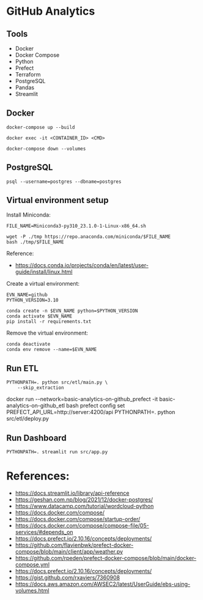 # GitHub Analytics
## Tools
- Docker
- Docker Compose
- Python
- Prefect
- Terraform
- PostgreSQL
- Pandas
- Streamlit

## Docker
```
docker-compose up --build

docker exec -it <CONTAINER_ID> <CMD>

docker-compose down --volumes
```

## PostgreSQL
```
psql --username=postgres --dbname=postgres
```

## Virtual environment setup

Install Miniconda:
```
FILE_NAME=Miniconda3-py310_23.1.0-1-Linux-x86_64.sh

wget -P ./tmp https://repo.anaconda.com/miniconda/$FILE_NAME
bash ./tmp/$FILE_NAME
```

Reference:
- https://docs.conda.io/projects/conda/en/latest/user-guide/install/linux.html


Create a virtual environment:
```
EVN_NAME=github
PYTHON_VERSION=3.10

conda create -n $EVN_NAME python=$PYTHON_VERSION
conda activate $EVN_NAME
pip install -r requirements.txt
```

Remove the virtual environment:
```
conda deactivate
conda env remove --name=$EVN_NAME
```

## Run ETL
```
PYTHONPATH=. python src/etl/main.py \
    --skip_extraction
```
docker run --network=basic-analytics-on-github_prefect -it basic-analytics-on-github_etl bash
prefect config set PREFECT_API_URL=http://server:4200/api
PYTHONPATH=. python src/etl/deploy.py

## Run Dashboard
```
PYTHONPATH=. streamlit run src/app.py
```

# References:
- https://docs.streamlit.io/library/api-reference
- https://geshan.com.np/blog/2021/12/docker-postgres/
- https://www.datacamp.com/tutorial/wordcloud-python
- https://docs.docker.com/compose/
- https://docs.docker.com/compose/startup-order/
- https://docs.docker.com/compose/compose-file/05-services/#depends_on
- https://docs.prefect.io/2.10.16/concepts/deployments/
- https://github.com/flavienbwk/prefect-docker-compose/blob/main/client/app/weather.py
- https://github.com/rpeden/prefect-docker-compose/blob/main/docker-compose.yml
- https://docs.prefect.io/2.10.16/concepts/deployments/
- https://gist.github.com/rxaviers/7360908
- https://docs.aws.amazon.com/AWSEC2/latest/UserGuide/ebs-using-volumes.html